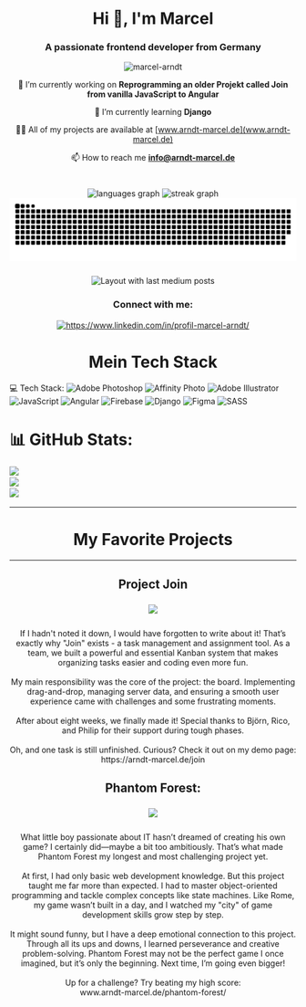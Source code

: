 <div align="center">
<h1 align="center">Hi 👋, I'm Marcel</h1>
<h3 align="center">A passionate frontend developer from Germany</h3>

<p align="center"> <img src="https://komarev.com/ghpvc/?username=marcel-arndt&label=Profile%20views&color=0e75b6&style=flat" alt="marcel-arndt" /> </p>

🔭 I’m currently working on **Reprogramming an older Projekt called Join from vanilla JavaScript to Angular**

🌱 I’m currently learning **Django**

👨‍💻 All of my projects are available at [www.arndt-marcel.de](www.arndt-marcel.de)

📫 How to reach me **info@arndt-marcel.de**  
</div>

###

<br clear="both">

<div align="center">
  <img src="https://github-readme-stats.vercel.app/api/top-langs?username=MarcelArndt&locale=en&hide_title=false&layout=compact&card_width=320&langs_count=5&theme=rose_pine&hide_border=false&order=2" height="150" alt="languages graph"  />
  <img src="https://streak-stats.demolab.com?user=MarcelArndt&locale=en&mode=daily&theme=dracula&hide_border=false&border_radius=5&order=3" height="150" alt="streak graph"  />
<picture>
  <source media="(prefers-color-scheme: dark)" srcset="https://raw.githubusercontent.com/MarcelArndt/Marcel-Arndt/output/github-snake-dark.svg" />
  <source media="(prefers-color-scheme: light)" srcset="https://raw.githubusercontent.com/MarcelArndt/Marcel-Arndt/output/github-snake.svg" />
  <img alt="github-snake" src="https://raw.githubusercontent.com/MarcelArndt/Marcel-Arndt/output/github-snake.svg" />
</picture>
</div>

###


<div align="center">
  <img src="https://github-read-medium-git-main.pahlevikun.vercel.app/latest?limit=4&username=MarcelArndt&theme=dark" alt="Layout with last medium posts"  />
</div>

###


<h3 align="center">Connect with me:</h3>
<p align="center">
<a href="https://www.linkedin.com/in/profil-marcel-arndt" target="blank"><img align="center" src="https://raw.githubusercontent.com/rahuldkjain/github-profile-readme-generator/master/src/images/icons/Social/linked-in-alt.svg" alt="https://www.linkedin.com/in/profil-marcel-arndt/" height="30" width="40" /></a>
</p>

<h1 align="center">Mein Tech Stack</h1>

💻 Tech Stack:
![Adobe Photoshop](https://img.shields.io/badge/adobe%20photoshop-%2331A8FF.svg?style=for-the-badge&logo=adobe%20photoshop&logoColor=white) ![Affinity Photo](https://img.shields.io/badge/affinityphoto-%237E4DD2.svg?style=for-the-badge&logo=affinity-photo&logoColor=white) ![Adobe Illustrator](https://img.shields.io/badge/adobe%20illustrator-%23FF9A00.svg?style=for-the-badge&logo=adobe%20illustrator&logoColor=white) ![JavaScript](https://img.shields.io/badge/javascript-%23323330.svg?style=for-the-badge&logo=javascript&logoColor=%23F7DF1E) ![Angular](https://img.shields.io/badge/angular-%23DD0031.svg?style=for-the-badge&logo=angular&logoColor=white) ![Firebase](https://img.shields.io/badge/firebase-%23039BE5.svg?style=for-the-badge&logo=firebase) ![Django](https://img.shields.io/badge/django-%23092E20.svg?style=for-the-badge&logo=django&logoColor=white) ![Figma](https://img.shields.io/badge/figma-%23F24E1E.svg?style=for-the-badge&logo=figma&logoColor=white) ![SASS](https://img.shields.io/badge/SASS-hotpink.svg?style=for-the-badge&logo=SASS&logoColor=white)
# 📊 GitHub Stats:
![](https://github-readme-stats.vercel.app/api?username=MareclArndt&theme=dark&hide_border=false&include_all_commits=false&count_private=false)<br/>
![](https://github-readme-streak-stats.herokuapp.com/?user=MareclArndt&theme=dark&hide_border=false)<br/>
![](https://github-readme-stats.vercel.app/api/top-langs/?username=MareclArndt&theme=dark&hide_border=false&include_all_commits=false&count_private=false&layout=compact)


<hr>

<h1 align="center">My Favorite Projects</h1>
  
<hr>

<h2 align="center">Project Join</h2>

###

<div align="center">
  <img height="350" src="https://arndt-marcel.de/join.gif"  />
</div>

###

<p align="center">If I hadn't noted it down, I would have forgotten to write about it! That’s exactly why "Join" exists - a task management and assignment tool. As a team, we built a powerful and essential Kanban system that makes organizing tasks easier and coding even more fun.<br><br>My main responsibility was the core of the project: the board. Implementing drag-and-drop, managing server data, and ensuring a smooth user experience came with challenges and some frustrating moments.<br><br>After about eight weeks, we finally made it! Special thanks to Björn, Rico, and Philip for their support during tough phases.<br><br>Oh, and one task is still unfinished. Curious? Check it out on my demo page:<br>https://arndt-marcel.de/join</p>

###

<h2 align="center">Phantom Forest:</h2>

###

<div align="center">
  <img height="400" src="https://arndt-marcel.de/game.gif"  />
</div>

###

<p align="center">What little boy passionate about IT hasn’t dreamed of creating his own game? I certainly did—maybe a bit too ambitiously. That’s what made Phantom Forest my longest and most challenging project yet.<br><br>At first, I had only basic web development knowledge. But this project taught me far more than expected. I had to master object-oriented programming and tackle complex concepts like state machines. Like Rome, my game wasn’t built in a day, and I watched my "city" of game development skills grow step by step.<br><br>It might sound funny, but I have a deep emotional connection to this project. Through all its ups and downs, I learned perseverance and creative problem-solving. Phantom Forest may not be the perfect game I once imagined, but it’s only the beginning. Next time, I’m going even bigger!<br><br>Up for a challenge? Try beating my high score:<br>www.arndt-marcel.de/phantom-forest/</p>


